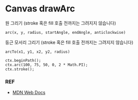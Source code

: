 # Canvas drawArc

원 그리기 (stroke 혹은 fill 호출 전까지는 그려지지 않습니다)
```
arc(x, y, radius, startAngle, endAngle, anticlockwise)
```

둥근 모서리 그리기 (stroke 혹은 fill 호출 전까지는 그려지지 않습니다)

```
arcTo(x1, y1, x2, y2, radius)
```

```
ctx.beginPath();
ctx.arc(100, 75, 50, 0, 2 * Math.PI);
ctx.stroke();
```

### REF
* [MDN Web Docs](https://developer.mozilla.org/en-US/docs/Web/API/CanvasRenderingContext2D/arc)